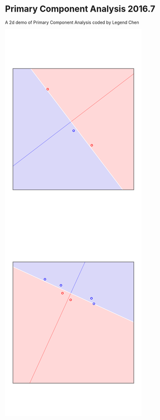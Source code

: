 
# Primary Component Analysis 2016.7

A 2d demo of Primary Component Analysis coded by Legend Chen

<img align="left" src="snapshot0.png" />
<img align="left" src="snapshot1.png" />
